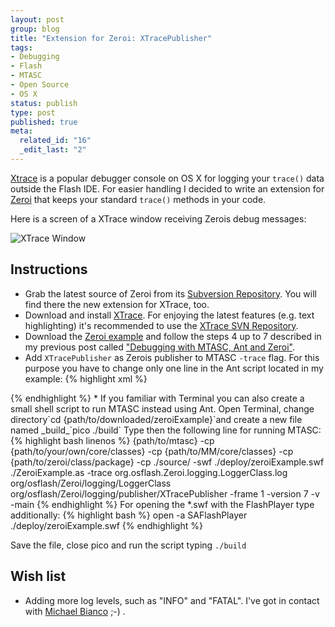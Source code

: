 ```yaml
--- 
layout: post
group: blog
title: "Extension for Zeroi: XTracePublisher"
tags: 
- Debugging
- Flash
- MTASC
- Open Source
- OS X
status: publish
type: post
published: true
meta: 
  related_id: "16"
  _edit_last: "2"
---
```

[Xtrace](http://developer.mabwebdesign.com/xtrace.html) is a popular debugger console on OS X for logging your `trace()` data outside the Flash IDE. For easier handling I decided to write an extension for [Zeroi](http://osflash.org/Zeroi) that keeps your standard `trace()` methods in your code.

<!--more-->

Here is a screen of a XTrace window receiving Zerois debug messages:

![XTrace Window](http://www.websector.de/blog/wp-content/uploads/2007/03/xtrace-window.png)

## Instructions

*  Grab the latest source of Zeroi from its [Subversion Repository](http://code.google.com/p/zeroi/source). You will find there the new extension for XTrace, too.
*  Download and install [XTrace](http://developer.mabwebdesign.com/xtrace.html). For enjoying the latest features (e.g. text highlighting) it's recommended to use the [XTrace SVN Repository](http://svn.mabwebdesign.com/xtrace).
*  Download the [Zeroi example](http://www.websector.de/blog/download-manager.php?id=1) and follow the steps 4 up to 7 described in my previous post called ["Debugging with MTASC, Ant and Zeroi"](http://www.websector.de/blog/2007/03/04/debugging-with-mtasc-ant-and-zeroi/).
*  Add `XTracePublisher` as Zerois publisher to MTASC `-trace` flag. For this purpose you have to change only one line in the Ant script located in my example:
{% highlight xml %}
<arg value="-trace"/>
<arg value="org.osflash.Zeroi.logging.LoggerClass.log"/>
<arg value="org/osflash/Zeroi/logging/LoggerClass"/>
<!-- point this argument to XTracePublisher -->
<arg value="org/osflash/Zeroi/logging/publisher/XTracePublisher"/>
{% endhighlight %}
*  If you familiar with Terminal you can also create a small shell script to run MTASC instead using Ant. Open Terminal, change directory`cd {path/to/downloaded/zeroiExample}`and create a new file named _build_`pico ./build` Type then the following line for running MTASC:
{% highlight bash linenos %}
{path/to/mtasc} -cp {path/to/your/own/core/classes} -cp {path/to/MM/core/classes} -cp {path/to/zeroi/class/package} -cp ./source/ -swf ./deploy/zeroiExample.swf ./ZeroiExample.as -trace org.osflash.Zeroi.logging.LoggerClass.log org/osflash/Zeroi/logging/LoggerClass org/osflash/Zeroi/logging/publisher/XTracePublisher -frame 1 -version 7 -v -main
{% endhighlight %}
For opening the *.swf with the FlashPlayer type additionally:
{% highlight bash %}
open -a SAFlashPlayer ./deploy/zeroiExample.swf
{% endhighlight %}

Save the file, close pico and run the script typing `./build`

## Wish list

*   Adding more log levels, such as "INFO" and "FATAL". I've got in contact with [Michael Bianco](http://developer.mabwebdesign.com/about.html) ;-) .
